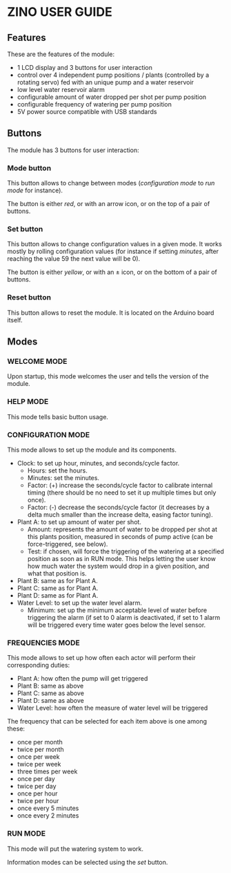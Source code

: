 # ZINO USER GUIDE

## Features

These are the features of the module:

- 1 LCD display and 3 buttons for user interaction
- control over 4 independent pump positions / plants (controlled by a rotating servo) fed with an unique pump and a water reservoir
- low level water reservoir alarm
- configurable amount of water dropped per shot per pump position
- configurable frequency of watering per pump position
- 5V power source compatible with USB standards

## Buttons

The module has 3 buttons for user interaction: 

### Mode button

This button allows to change between modes (_configuration mode_ to _run mode_ for instance).

The button is either _red_, or with an arrow icon, or on the top of a pair of buttons.

### Set button

This button allows to change configuration values in a given mode. It works mostly by rolling configuration values (for instance if setting _minutes_, after reaching the value 59 the next value will be 0).

The button is either _yellow_, or with an ± icon, or on the bottom of a pair of buttons.

### Reset button

This button allows to reset the module. It is located on the Arduino board itself.

## Modes

### WELCOME MODE 

Upon startup, this mode welcomes the user and tells the version of the module.

### HELP MODE 

This mode tells basic button usage.

### CONFIGURATION MODE 

This mode allows to set up the module and its components. 

- Clock: to set up hour, minutes, and seconds/cycle factor.
  - Hours: set the hours.
  - Minutes: set the minutes.
  - Factor: (+) increase the seconds/cycle factor to calibrate internal timing (there should be no need to set it up multiple times but only once).
  - Factor: (-) decrease the seconds/cycle factor (it decreases by a delta much smaller than the increase delta, easing factor tuning).
- Plant A: to set up amount of water per shot.
  - Amount: represents the amount of water to be dropped per shot at this plants position, measured in seconds of pump active (can be force-triggered, see below).
  - Test: if chosen, will force the triggering of the watering at a specified position as soon as in RUN mode. This helps letting the user know how much water the system would drop in a given position, and what that position is.
- Plant B: same as for Plant A.
- Plant C: same as for Plant A.
- Plant D: same as for Plant A.
- Water Level: to set up the water level alarm.
  - Minimum: set up the minimum acceptable level of water before triggering the alarm (if set to 0 alarm is deactivated, if set to 1 alarm will be triggered every time water goes below the level sensor.
  
### FREQUENCIES MODE 

This mode allows to set up how often each actor will perform their corresponding duties:

  - Plant A: how often the pump will get triggered
  - Plant B: same as above
  - Plant C: same as above
  - Plant D: same as above
  - Water Level: how often the measure of water level will be triggered
  
The frequency that can be selected for each item above is one among these: 

- once per month
- twice per month
- once per week
- twice per week
- three times per week
- once per day
- twice per day
- once per hour
- twice per hour
- once every 5 minutes
- once every 2 minutes
  
### RUN MODE

This mode will put the watering system to work.

Information modes can be selected using the _set_ button.

